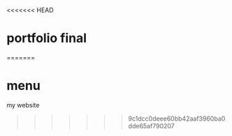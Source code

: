 <<<<<<< HEAD
# portfolio final
 
=======
# menu

my website
>>>>>>> 9c1dcc0deee60bb42aaf3960ba0dde65af790207
